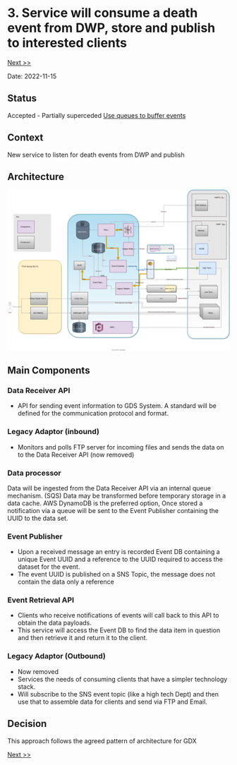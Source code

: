 # 3. Service will consume a death event from DWP, store and publish to interested clients

[Next >>](0004-baseline-aws-infrastructure.md)

Date: 2022-11-15

## Status

Accepted - Partially superceded [Use queues to buffer events](0009-use-queue-to-buffer-input-events.md)

## Context

New service to listen for death events from DWP and publish

## Architecture

![This is the Death event architecture{arch}](death-event-notifier.svg)

## Main Components

### Data Receiver API

- API for sending event information to GDS System. A standard will be defined for the communication protocol and format.

### Legacy Adaptor (inbound)

- Monitors and polls FTP server for incoming files and sends the data on to the Data Receiver API (now removed)

### Data processor

Data will be ingested from the Data Receiver API via an internal queue mechanism. (SQS)
Data may be transformed before temporary storage in a data cache. AWS DynamoDB is the preferred option,
Once stored a notification via a queue will be sent to the Event Publisher containing the UUID to the data set.

### Event Publisher

- Upon a received message an entry is recorded Event DB containing a unique Event UUID and a reference to the UUID
  required to access the dataset for the event.
- The event UUID is published on a SNS Topic, the message does not contain the data only a reference

### Event Retrieval API

- Clients who receive notifications of events will call back to this API to obtain the data payloads.
- This service will access the Event DB to find the data item in question and then retrieve it and return it to the
  client.

### Legacy Adaptor (Outbound)

- Now removed
- Services the needs of consuming clients that have a simpler technology stack.
- Will subscribe to the SNS event topic (like a high tech Dept) and then use that to assemble data for clients and send
  via FTP and Email.


## Decision

This approach follows the agreed pattern of architecture for GDX

[Next >>](0004-baseline-aws-infrastructure.md)
